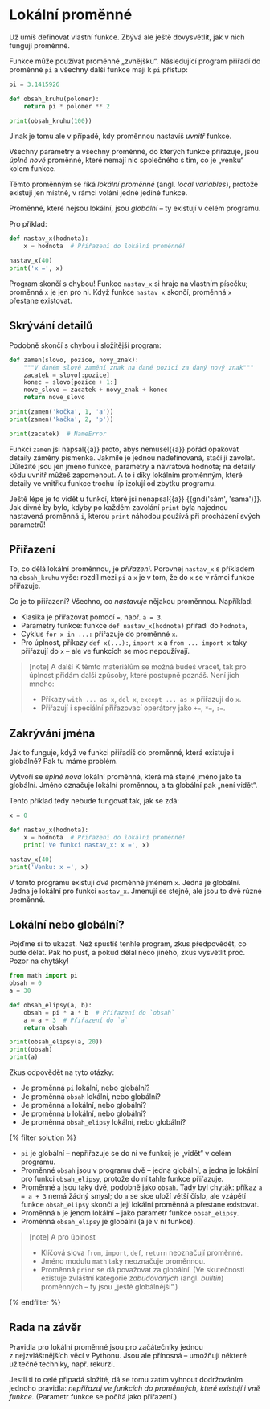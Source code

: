 # Lokální proměnné

Už umíš definovat vlastní funkce.
Zbývá ale ještě dovysvětlit, jak v nich fungují proměnné.

Funkce může používat proměnné „zvnějšku“.
Následující program přiřadí do proměnné `pi` a všechny další funkce
mají k `pi` přístup:

```python
pi = 3.1415926

def obsah_kruhu(polomer):
    return pi * polomer ** 2

print(obsah_kruhu(100))
```

Jinak je tomu ale v případě, kdy proměnnou nastavíš *uvnitř* funkce.

Všechny parametry a všechny proměnné, do kterých funkce přiřazuje,
jsou *úplně nové* proměnné, které nemají nic
společného s tím, co je „venku“ kolem funkce.

Těmto proměnným se říká *lokální proměnné* (angl. *local variables*),
protože existují jen místně, v rámci volání jedné jediné funkce.

Proměnné, které nejsou lokální, jsou *globální* – ty existují v celém programu.

Pro příklad:

```python
def nastav_x(hodnota):
    x = hodnota  # Přiřazení do lokální proměnné!

nastav_x(40)
print('x =', x)
```

Program skončí s chybou!
Funkce `nastav_x` si hraje na vlastním písečku; proměnná `x` je jen
pro ni.
Když funkce `nastav_x` skončí, proměnná `x` přestane existovat.


## Skrývání detailů

Podobně skončí s chybou i složitější program:

```python
def zamen(slovo, pozice, novy_znak):
    """V daném slově zamění znak na dané pozici za daný nový znak"""
    zacatek = slovo[:pozice]
    konec = slovo[pozice + 1:]
    nove_slovo = zacatek + novy_znak + konec
    return nove_slovo

print(zamen('kočka', 1, 'a'))
print(zamen('kačka', 2, 'p'))

print(zacatek)  # NameError
```

Funkci `zamen` jsi napsal{{a}} proto, abys nemusel{{a}} pořád opakovat detaily
záměny písmenka.
Jakmile je jednou nadefinovaná, stačí ji zavolat. Důležité jsou jen jméno
funkce, parametry a návratová hodnota; na detaily kódu uvnitř můžeš zapomenout.
A to i díky lokálním proměnným, které detaily ve vnitřku funkce trochu líp
izolují od zbytku programu.

Ještě lépe je to vidět u funkcí, které jsi nenapsal{{a}} {{gnd('sám', 'sama')}}.
Jak divné by bylo, kdyby po každém zavolání `print` byla najednou nastavená
proměnná `i`, kterou `print` náhodou používá při procházení svých parametrů!


## Přiřazení

To, co dělá lokální proměnnou, je *přiřazení*.
Porovnej `nastav_x` s příkladem na `obsah_kruhu` výše: rozdíl mezi `pi` a `x`
je v tom, že do `x` se v rámci funkce přiřazuje.

Co je to přiřazení? Všechno, co *nastavuje* nějakou proměnnou. Například:
* Klasika je přiřazovat pomocí `=`, např. `a = 3`.
* Parametry funkce: funkce `def nastav_x(hodnota)` přiřadí do `hodnota`,
* Cyklus `for x in ...:` přiřazuje do proměnné `x`.
* Pro úplnost, příkazy `def x(...):`, `import x` a `from ... import x` taky
  přiřazují do `x` – ale ve funkcích se moc nepoužívají.

> [note] A další
> K těmto materiálům se možná budeš vracet, tak pro úplnost přidám další
> způsoby, které postupně poznáš. Není jich mnoho:
> * Příkazy `with ... as x`, `del x`, `except ... as x` přiřazují do `x`.
> * Přiřazují i speciální přiřazovací operátory jako `+=`, `*=`, `:=`.


## Zakrývání jména

Jak to funguje, když ve funkci přiřadíš do proměnné, která existuje i globálně?
Pak tu máme problém.

Vytvoří se *úplně nová* lokální proměnná, která má stejné jméno jako
ta globální.
Jméno označuje lokální proměnnou, a ta globální pak „není vidět“.

Tento příklad tedy nebude fungovat tak, jak se zdá:

```python
x = 0

def nastav_x(hodnota):
    x = hodnota  # Přiřazení do lokální proměnné!
    print('Ve funkci nastav_x: x =', x)

nastav_x(40)
print('Venku: x =', x)
```

V tomto programu existují *dvě* proměnné jménem `x`.
Jedna je globální. Jedna je lokální pro funkci `nastav_x`.
Jmenují se stejně, ale jsou to dvě různé proměnné.


## Lokální nebo globální?

Pojďme si to ukázat.
Než spustíš tenhle program, zkus předpovědět, co bude dělat.
Pak ho pusť, a pokud dělal něco jiného, zkus vysvětlit proč.
Pozor na chytáky!

```python
from math import pi
obsah = 0
a = 30

def obsah_elipsy(a, b):
    obsah = pi * a * b  # Přiřazení do `obsah`
    a = a + 3  # Přiřazení do `a`
    return obsah

print(obsah_elipsy(a, 20))
print(obsah)
print(a)
```

Zkus odpovědět na tyto otázky:

* Je proměnná `pi` lokální, nebo globální?
* Je proměnná `obsah` lokální, nebo globální?
* Je proměnná `a` lokální, nebo globální?
* Je proměnná `b` lokální, nebo globální?
* Je proměnná `obsah_elipsy` lokální, nebo globální?

{% filter solution %}
* `pi` je globální – nepřiřazuje se do ní ve funkci;
  je „vidět“ v celém programu.
* Proměnné `obsah` jsou v programu dvě – jedna globální,
  a jedna je lokální pro funkci `obsah_elipsy`,
  protože do ní tahle funkce přiřazuje.
* Proměnné `a` jsou taky dvě, podobně jako `obsah`.
  Tady byl chyták: příkaz `a = a + 3` nemá žádný smysl;
  do `a` se sice uloží větší číslo, ale vzápětí funkce `obsah_elipsy` skončí
  a její lokální proměnná `a` přestane existovat.
* Proměnná `b` je jenom lokální – jako parametr funkce `obsah_elipsy`.
* Proměnná `obsah_elipsy` je globální (a je v ní funkce).

> [note] A pro úplnost
>
> * Klíčová slova `from`, `import`, `def`, `return` neoznačují proměnné.
> * Jméno modulu `math` taky neoznačuje proměnnou.
> * Proměnná `print` se dá považovat za globální.
>   (Ve skutečnosti existuje zvláštní kategorie *zabudovaných* (angl. *builtin*)
>   proměnných – ty jsou „ještě globálnější“.)

{% endfilter %}


## Rada na závěr

Pravidla pro lokální proměnné jsou pro začátečníky jednou z nejzvláštnějších
věcí v Pythonu.
Jsou ale přínosná – umožňují některé užitečné techniky, např. rekurzi.

Jestli ti to celé připadá složité, dá se tomu zatím vyhnout dodržováním jednoho
pravidla:
*nepřiřazuj ve funkcích do proměnných, které existují i vně funkce.*
(Parametr funkce se počítá jako přiřazení.)
